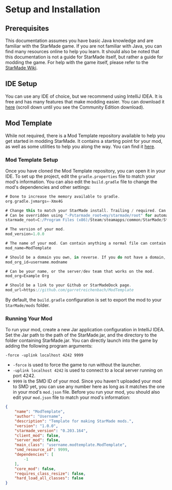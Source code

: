 # Setup and Installation
## Prerequisites
This documentation assumes you have basic Java knowledge and are familiar with the StarMade game. If you are not familiar with Java, you can find many resources online to help you learn.
It should also be noted that this documentation is not a guide for StarMade itself, but rather a guide for modding the game. For help with the game itself, please refer to the [StarMade Wiki](https://starmadepedia.net/wiki/StarMade_Wiki).
## IDE Setup
You can use any IDE of choice, but we recommend using IntelliJ IDEA. It is free and has many features that make modding easier. You can download it [here](https://www.jetbrains.com/idea/download/) (scroll down until you see the Community Edition download).
## Mod Template
While not required, there is a Mod Template repository available to help you get started in modding StarMade. It contains a starting point for your mod, as well as some utilities to help you along the way. You can find it [here](https://github.com/garretreichenbach/ModTemplate).
### Mod Template Setup
Once you have cloned the Mod Template repository, you can open it in your IDE. To set up the project, edit the `gradle.properties` file to match your mod's information. You can also edit the `build.gradle` file to change the mod's dependencies and other settings:
```gradle
# Done to increase the memory available to gradle.
org.gradle.jvmargs=-Xmx4G

# Change this to match your StarMade install. Trailing / required. Can also use StarMade-Gradle's publish folder.
# Can be overridden using "-Pstarmade_root=my/starmade/root" for automated build purposes.
starmade_root=C:/Program Files (x86)/Steam/steamapps/common/StarMade/StarMade/

# The version of your mod.
mod_version=1.0.0

# The name of your mod. Can contain anything a normal file can contain in its name.
mod_name=ModTemplate

# Should be a domain you own, in reverse. If you do not have a domain, the common practice is to use your name (alias or real) instead.
mod_org_id=username.modname

# Can be your name, or the server/dev team that works on the mod.
mod_org=Example Org

# Should be a link to your Github or StarMadeDock page.
mod_url=https://github.com/garretreichenbach/ModTemplate
```
By default, the `build.gradle` configuration is set to export the mod to your `StarMade/mods` folder.
### Running Your Mod
To run your mod, create a new Jar application configuration in IntelliJ IDEA. Set the Jar path to the path of the StarMade.jar, and the directory to the folder containing StarMade.jar. You can directly launch into the game by adding the following program arguments:
```shell
-force -uplink localhost 4242 9999
```
- `-force` is used to force the game to run without the launcher.
- `-uplink localhost 4242` is used to connect to a local server running on port 4242.
- `9999` is the SMD ID of your mod. Since you haven't uploaded your mod to SMD yet, you can use any number here as long as it matches the one in your mod's `mod.json` file.
Before you run your mod, you should also edit your `mod.json` file to match your mod's information:
```json
{
	"name": "ModTemplate",
	"author": "Username",
	"description": "Template for making StarMade mods.",
	"version": "1.0.0",
	"starmade_version": "0.203.164",
	"client_mod": false,
	"server_mod": false,
	"main_class": "username.modtemplate.ModTemplate",
	"smd_resource_id": 9999,
	"dependencies": [
		-1
	],
	"core_mod": false,
	"requires_class_resize": false,
	"hard_load_all_classes": false
}
```